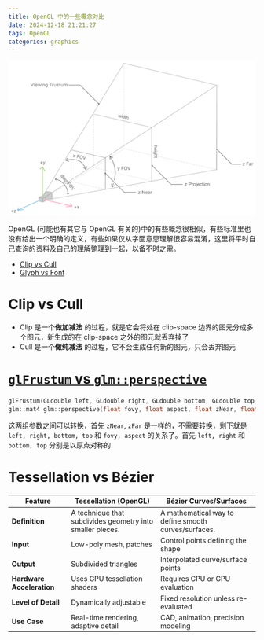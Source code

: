 ```yaml
---
title: OpenGL 中的一些概念对比
date: 2024-12-18 21:21:27
tags: OpenGL
categories: graphics
---
```


![Field-of-View](/images/cg/fov.png)

<!--more-->

OpenGL (可能也有其它与 OpenGL 有关的)中的有些概念很相似，有些标准里也没有给出一个明确的定义，有些如果仅从字面意思理解很容易混淆，这里将平时自己查询的资料及自己的理解整理到一起，以备不时之需。

- [Clip vs Cull](https://computergraphics.stackexchange.com/questions/9214/whats-the-difference-between-clipping-and-culling)
- [Glyph vs Font](https://graphicdesign.stackexchange.com/questions/45162/what-is-the-difference-between-glyph-and-font)

# Clip vs Cull

- Clip 是一个**做加减法** 的过程，就是它会将处在 clip-space 边界的图元分成多个图元，新生成的在 clip-space 之外的图元就丢弃掉了
- Cull 是一个**做纯减法** 的过程，它不会生成任何新的图元，只会丢弃图元

# [`glFrustum` vs `glm::perspective`](https://blog.csdn.net/iteye_13202/article/details/82490241?spm=1001.2101.3001.6650.2&utm_medium=distribute.pc_relevant.none-task-blog-2%7Edefault%7EBlogCommendFromBaidu%7ERate-2-82490241-blog-133176951.235%5Ev43%5Epc_blog_bottom_relevance_base9&depth_1-utm_source=distribute.pc_relevant.none-task-blog-2%7Edefault%7EBlogCommendFromBaidu%7ERate-2-82490241-blog-133176951.235%5Ev43%5Epc_blog_bottom_relevance_base9&utm_relevant_index=5)

```c
glFrustum(GLdouble left, GLdouble right, GLdouble bottom, GLdouble top, GLdouble zNear, GLdouble zFar);
glm::mat4 glm::perspective(float fovy, float aspect, float zNear, float zFar);
```

这两组参数之间可以转换，首先 `zNear`, `zFar` 是一样的，不需要转换，剩下就是 `left, right, bottom, top` 和 `fovy, aspect` 的关系了。首先 `left, right` 和 `bottom, top` 分别是以原点对称的

# Tessellation vs Bézier

| Feature              | Tessellation (OpenGL)        | Bézier Curves/Surfaces      |
|----------------------|----------------------------|-----------------------------|
| **Definition**       | A technique that subdivides geometry into smaller pieces. | A mathematical way to define smooth curves/surfaces. |
| **Input**           | Low-poly mesh, patches      | Control points defining the shape |
| **Output**          | Subdivided triangles       | Interpolated curve/surface points |
| **Hardware Acceleration** | Uses GPU tessellation shaders | Requires CPU or GPU evaluation |
| **Level of Detail**  | Dynamically adjustable    | Fixed resolution unless re-evaluated |
| **Use Case**        | Real-time rendering, adaptive detail | CAD, animation, precision modeling |
